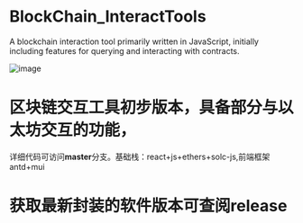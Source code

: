 # BlockChain_InteractTools
A blockchain interaction tool primarily written in JavaScript, initially including features for querying and interacting with contracts.

![image](https://github.com/user-attachments/assets/24364c4e-fbce-411f-ab8b-1a76d8476e2e)


# 区块链交互工具初步版本，具备部分与以太坊交互的功能，
详细代码可访问**master**分支。基础栈：react+js+ethers+solc-js,前端框架antd+mui

# 获取最新封装的软件版本可查阅release 
